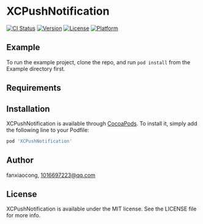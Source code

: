 # XCPushNotification

[![CI Status](http://img.shields.io/travis/fanxiaocong/XCPushNotification.svg?style=flat)](https://travis-ci.org/fanxiaocong/XCPushNotification)
[![Version](https://img.shields.io/cocoapods/v/XCPushNotification.svg?style=flat)](http://cocoapods.org/pods/XCPushNotification)
[![License](https://img.shields.io/cocoapods/l/XCPushNotification.svg?style=flat)](http://cocoapods.org/pods/XCPushNotification)
[![Platform](https://img.shields.io/cocoapods/p/XCPushNotification.svg?style=flat)](http://cocoapods.org/pods/XCPushNotification)

## Example

To run the example project, clone the repo, and run `pod install` from the Example directory first.

## Requirements

## Installation

XCPushNotification is available through [CocoaPods](http://cocoapods.org). To install
it, simply add the following line to your Podfile:

```ruby
pod 'XCPushNotification'
```

## Author

fanxiaocong, 1016697223@qq.com

## License

XCPushNotification is available under the MIT license. See the LICENSE file for more info.
